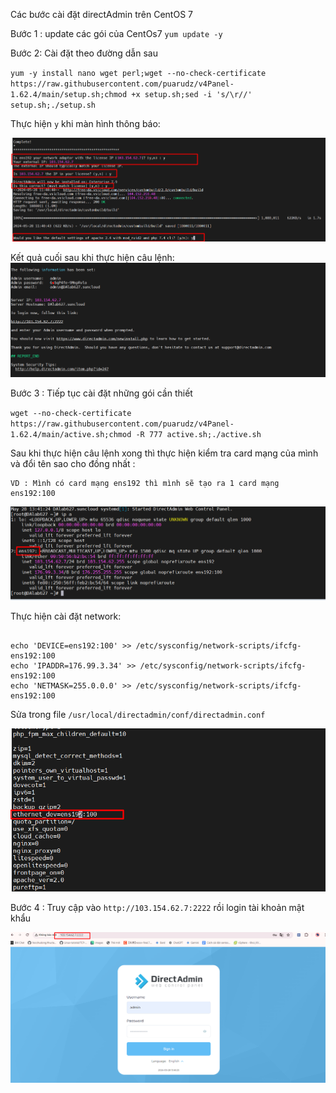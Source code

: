 
Các bước cài đặt directAdmin trên CentOS 7 


Bước 1 : update các gói của CentOs7
`yum update -y`


Bước 2: Cài đặt theo đường dẫn sau 

`yum -y install nano wget perl;wget --no-check-certificate https://raw.githubusercontent.com/puarudz/v4Panel-1.62.4/main/setup.sh;chmod +x setup.sh;sed -i 's/\r//' setup.sh;./setup.sh`


Thực hiện `y` khi màn hình thông báo: 


![](./image/Screenshot_18.png)



Kết quả cuối sau khi thực hiện câu lệnh: 
![](./image/Screenshot_19.png)



Bước 3 : Tiếp tục cài đặt những gói cần thiết 

`wget --no-check-certificate https://raw.githubusercontent.com/puarudz/v4Panel-1.62.4/main/active.sh;chmod -R 777 active.sh;./active.sh`


Sau khi thực hiện câu lệnh xong  thì thực hiện kiểm tra card mạng của mình và đổi tên sao cho đồng nhất :

    VD : Mình có card mạng ens192 thì mình sẽ tạo ra 1 card mạng ens192:100

![](./image/Screenshot_21.png)


Thực hiện cài đặt network:



```

echo 'DEVICE=ens192:100' >> /etc/sysconfig/network-scripts/ifcfg-ens192:100
echo 'IPADDR=176.99.3.34' >> /etc/sysconfig/network-scripts/ifcfg-ens192:100
echo 'NETMASK=255.0.0.0' >> /etc/sysconfig/network-scripts/ifcfg-ens192:100
```


Sửa trong file `/usr/local/directadmin/conf/directadmin.conf`


![](./image/Screenshot_20.png)




Bước 4 : Truy cập vào `http://103.154.62.7:2222` rồi login tài khoản mật khẩu 



![](./image/Screenshot_22.png)




